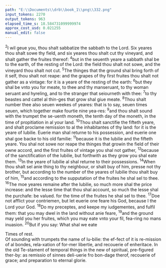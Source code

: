 ```yaml
---
path: "E:\\Documents\\drb\\book_1\\png\\332.png"
input_tokens: 2270
output_tokens: 963
elapsed_time_s: 18.584731099999974
approx_cost_usd: 0.021255
manual_edit: false
---
```

<sup>2</sup>I wil geue you, thou shalt sabbatize the sabbath to the Lord. Six yeares thou shalt sowe thy field, and six yeares thou shalt cut thy vineyard, and shalt gather the fruites thereof: <sup>4</sup>but in the seuenth yeare a sabbath shal be to the earth, of the resting of the Lord: the field thou shalt not sowe, and the vineyard thou shalt not cut. <sup>5</sup>The thinges that the ground shal bring forth of it self, thou shalt not reape: and the grapes of thy first fruites thou shalt not gather as a vintage: for it is a yeare of the resting of the earth: <sup>6</sup>but they shal be vnto you for meate, to thee and thy manseruant, to thy woman seruant and hyreling, and to the stranger that seiourneth with thee: <sup>7</sup>to thy beastes and cattel al thin-ges that grow shal giue meate. <sup>8</sup>Thou shalt number thee also seuen weekes of yeares: that is to say, seuen times seuen, which together make fourtie nine yea-res: <sup>9</sup>and thou shalt sound with the trumpet the se-uenth moneth, the tenth day of the moneth, in the time of propitiation in al your land. <sup>10</sup>Thou shalt sanctifie the fifteth yeare, and shalt proclame remission to al the inhabitantes of thy land: for it is the yeare of Iubilie. Euerie man shal returne to his possession, and euerie one shal goe backe to his old familie: <sup>11</sup>because it is the Iubilie and the fifteth yeare. You shal not sowe nor reape the thinges that growin the field of their owne accord, and the first fruites of vintage you shal not gather, <sup>12</sup>because of the sanctification of the Iubilie, but forthwith as they grow you shal eate them. <sup>13</sup>In the yeare of Iubilie al shal returne to their possessions. <sup>14</sup>When thou shalt sel anie thing to thy neighbour, or shalt buy of him, presse not thy brother, but according to the number of the yeares of Iubilie thou shalt buy of him, <sup>15</sup>and according to the supputation of the fruites he shal sel to thee. <sup>16</sup>The moe yeares remaine after the Iubilie, so much more shal the price increase: and the lesse time that thou shal account, so much the lesse shal the purchafe: be valued. for the time of the fruites he shal sel to thee. <sup>17</sup>Doe not afflict your contriemen, but let euerie one feare his God, because I the Lord your God. <sup>18</sup>Do my preceptes, and keepe my iudgementes, and fulfil them: that you may dwel in the land without anie feare, <sup>19</sup>and the ground may yeld you her fruites, which you may eate vnto your fil, fea-ring no mans inuasion. <sup>20</sup>But if you say: What shal we eate

<aside>Times of rest.</aside>

<aside>Of sounding with trumpets the name of Iu-bilie: the ef-fect of it is re-mission of al bondes, rela-xation of for-mer libertie, and recouerie of enheritace. In the old Te-stament of temporal things in the new of spiritual, pre-figured ther-by: as remissio of sinnes deli-uerie fro bon-dage therof, recouerie of grace; and preparation to eternal glorie.</aside>

[^1]: Ossounding with trumpets which is plea-sant & ioyful.